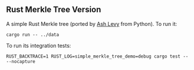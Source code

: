 ## Rust Merkle Tree Version

A simple Rust Merkle tree (ported by [Ash Levy](https://gitlab.com/ashkitten) from Python). To run it:

```
cargo run -- ../data
```

To run its integration tests:

```
RUST_BACKTRACE=1 RUST_LOG=simple_merkle_tree_demo=debug cargo test -- --nocapture
```
